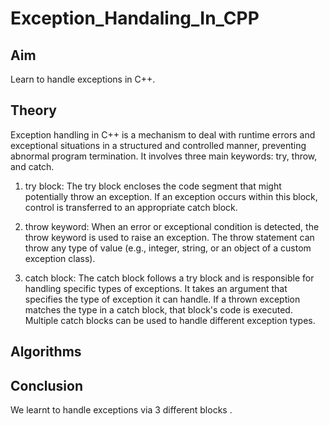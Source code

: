 # Exception_Handaling_In_CPP
## Aim
Learn to handle exceptions in C++.
## Theory
Exception handling in C++ is a mechanism to deal with runtime errors and exceptional situations in a structured and controlled manner, preventing abnormal program termination. It involves three main keywords: try, throw, and catch. 

1. try block:
The try block encloses the code segment that might potentially throw an exception. If an exception occurs within this block, control is transferred to an appropriate catch block.

2. throw keyword:
When an error or exceptional condition is detected, the throw keyword is used to raise an exception. The throw statement can throw any type of value (e.g., integer, string, or an object of a custom exception class).

3. catch block:
The catch block follows a try block and is responsible for handling specific types of exceptions. It takes an argument that specifies the type of exception it can handle. If a thrown exception matches the type in a catch block, that block's code is executed. Multiple catch blocks can be used to handle different exception types.

## Algorithms

## Conclusion
We learnt to handle exceptions via 3 different blocks . 
